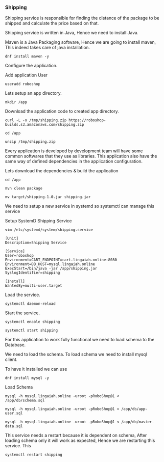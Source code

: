 ### Shipping

Shipping service is responsible for finding the distance of the package to be shipped and calculate the price based on that.

Shipping service is written in Java, Hence we need to install Java.

Maven is a Java Packaging software, Hence we are going to install maven, This indeed takes care of java installation.

```
dnf install maven -y
```

Configure the application.

Add application User

```
useradd roboshop
```

Lets setup an app directory.

```
mkdir /app
```

Download the application code to created app directory.

```
curl -L -o /tmp/shipping.zip https://roboshop-builds.s3.amazonaws.com/shipping.zip
```
```
cd /app
```
```
unzip /tmp/shipping.zip
```

Every application is developed by development team will have some common softwares that they use as libraries. This application also have the same way of defined dependencies in the application configuration.

Lets download the dependencies & build the application

```
cd /app
```
```
mvn clean package
```
```
mv target/shipping-1.0.jar shipping.jar
```

We need to setup a new service in systemd so systemctl can manage this service

Setup SystemD Shipping Service

```
vim /etc/systemd/system/shipping.service
```

```
[Unit]
Description=Shipping Service

[Service]
User=roboshop
Environment=CART_ENDPOINT=cart.lingaiah.online:8080
Environment=DB_HOST=mysql.lingaiah.online
ExecStart=/bin/java -jar /app/shipping.jar
SyslogIdentifier=shipping

[Install]
WantedBy=multi-user.target
```

Load the service.

```
systemctl daemon-reload
```

Start the service.

```
systemctl enable shipping 
```
```
systemctl start shipping
```

For this application to work fully functional we need to load schema to the Database.

We need to load the schema. To load schema we need to install mysql client.

To have it installed we can use

```
dnf install mysql -y
```

Load Schema

```
mysql -h mysql.lingaiah.online -uroot -pRoboShop@1 < /app/db/schema.sql
```
```
mysql -h mysql.lingaiah.online -uroot -pRoboShop@1 < /app/db/app-user.sql 
```
```
mysql -h mysql.lingaiah.online -uroot -pRoboShop@1 < /app/db/master-data.sql
```

This service needs a restart because it is dependent on schema, After loading schema only it will work as expected, Hence we are restarting this service. This

```
systemctl restart shipping
```